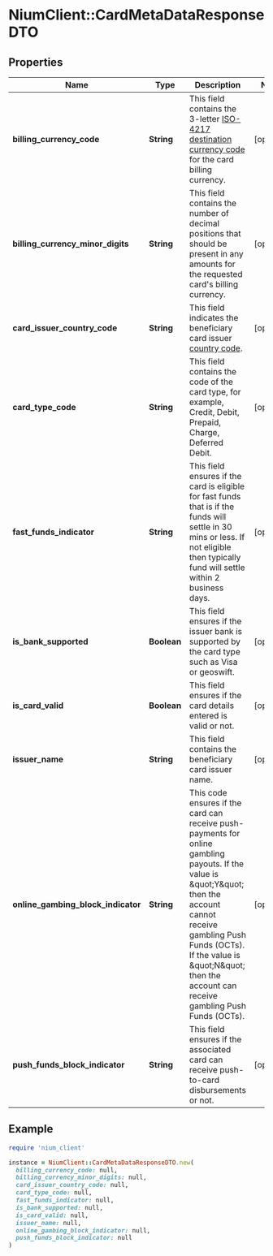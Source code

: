 # NiumClient::CardMetaDataResponseDTO

## Properties

| Name | Type | Description | Notes |
| ---- | ---- | ----------- | ----- |
| **billing_currency_code** | **String** | This field contains the 3-letter [ISO-4217 destination currency code](doc:currency-and-country-codes) for the card billing currency. | [optional] |
| **billing_currency_minor_digits** | **String** | This field contains the number of decimal positions that should be present in any amounts for the requested card&#39;s billing currency. | [optional] |
| **card_issuer_country_code** | **String** | This field indicates the beneficiary card issuer [country code](doc:currency-and-country-codes). | [optional] |
| **card_type_code** | **String** | This field contains the code of the card type, for example, Credit, Debit, Prepaid, Charge, Deferred Debit. | [optional] |
| **fast_funds_indicator** | **String** | This field ensures if the card is eligible for fast funds that is if the funds will settle in 30 mins or less. If not eligible then typically fund will settle within 2 business days. | [optional] |
| **is_bank_supported** | **Boolean** | This field ensures if the issuer bank is supported by the card type such as Visa or geoswift. | [optional] |
| **is_card_valid** | **Boolean** | This field ensures if the card details entered is valid or not. | [optional] |
| **issuer_name** | **String** | This field contains the beneficiary card issuer name. | [optional] |
| **online_gambing_block_indicator** | **String** | This code ensures if the card can receive push-payments for online gambling payouts. If the value is \&quot;Y\&quot; then the account cannot receive gambling Push Funds (OCTs). If the value is \&quot;N\&quot; then the account can receive gambling Push Funds (OCTs). | [optional] |
| **push_funds_block_indicator** | **String** | This field ensures if the associated card can receive push-to-card disbursements or not. | [optional] |

## Example

```ruby
require 'nium_client'

instance = NiumClient::CardMetaDataResponseDTO.new(
  billing_currency_code: null,
  billing_currency_minor_digits: null,
  card_issuer_country_code: null,
  card_type_code: null,
  fast_funds_indicator: null,
  is_bank_supported: null,
  is_card_valid: null,
  issuer_name: null,
  online_gambing_block_indicator: null,
  push_funds_block_indicator: null
)
```

